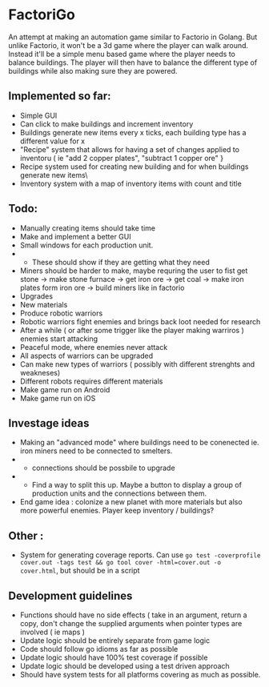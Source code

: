 # FactoriGo
An attempt at making an automation game similar to Factorio in Golang. But unlike Factorio, it won't be a 3d game where the player can walk around. Instead it'll be a simple menu based game where the player needs to balance buildings. The player will then have to balance the different type of buildings while also making sure they are powered. 


## Implemented so far:
- Simple GUI
- Can click to make buildings and increment inventory
- Buildings generate new items every x ticks, each building type has a different value for x
- "Recipe" system that allows for having a set of changes applied to inventoru ( ie "add 2 copper plates", "subtract 1 copper ore" }
- Recipe system used for creating new building and for when buildings generate new items\
- Inventory system with a map of inventory items with count and title

## Todo:
- Manually creating items should take time
- Make and implement a better GUI
- Small windows for each production unit. 
- - These should show if they are getting what they need
- Miners should be harder to make, maybe requring the user to fist get stone -> make stone furnace -> get iron ore -> get coal -> make iron plates form iron ore -> build miners like in factorio
- Upgrades
- New materials
- Produce robotic warriors
- Robotic warriors fight enemies and brings back loot needed for research
- After a while ( or after some trigger like the player making warriros ) enemies start attacking
- Peaceful mode, where enemies never attack
- All aspects of warriors can be upgraded
- Can make new types of warriors ( possibly with different strenghts and weakneses)
- Different robots requires different materials
- Make game run on Android
- Make game run on iOS

## Investage ideas
- Making an "advanced mode" where buildings need to be conenected ie. iron miners need to be connected to smelters.
- - connections should be possbile to upgrade
- - Find a way to split this up. Maybe a button to display a group of production units and the connections between them.
- End game idea : colonize a new planet with more materials but also more powerful enemies. Player keep inventory / buildings?

## Other :
- System for generating coverage reports. Can use ` go test -coverprofile cover.out -tags test && go tool cover -html=cover.out -o cover.html
`, but should be in a script

## Development guidelines
- Functions should have no side effects ( take in an argument, return a copy, don't change the supplied arguments when pointer types are involved ( ie maps )
- Update logic should be entirely separate from game logic
- Code should follow go idioms as far as possible
- Update logic should have 100% test coverage if possible
- Update logic should be developed using a test driven approach
- Should have system tests for all platforms covering as much as possible.
